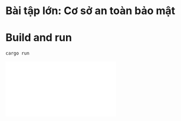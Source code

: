 # Bài tập lớn: Cơ sở an toàn bảo mật

# Build and run
``` sh
cargo run


```
<embed src="/report/main.pdf" type="application/pdf">
